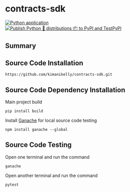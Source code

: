 # contracts-sdk

[![Python application](https://github.com/kimanikelly/ttBank-sdk-python/actions/workflows/python-app.yml/badge.svg)](https://github.com/kimanikelly/ttBank-sdk-python/actions/workflows/python-app.yml)
[![Publish Python 🐍 distributions 📦 to PyPI and TestPyPI](https://github.com/kimanikelly/contracts-sdk/actions/workflows/python-publish.yml/badge.svg)](https://github.com/kimanikelly/contracts-sdk/actions/workflows/python-publish.yml)

## Summary

## Source Code Installation

```
https://github.com/kimanikelly/contracts-sdk.git
```

## Source Code Dependency Installation

Main project build

```
pip install build
```

Install [Ganache](https://www.npmjs.com/package/ganache) for local source code testing

```
npm install ganache --global
```

## Source Code Testing

Open one terminal and run the command

```
ganache
```

Open another terminal and run the command

```
pytest
```
